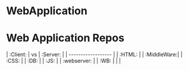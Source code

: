 # WebApplication

# Web Application Repos

| :Client: | vs | :Server:    |
| ------------------          |
| :HTML:   |    | :MiddleWare:|
| :CSS:    |    | :DB:        |
| :JS:     |    | :webserver: |
| :WB:     |    |             |